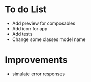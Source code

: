 # To do List
* Add preview for composables
* Add icon for app
* Add tests
* Change some classes model name

# Improvements

* simulate error responses









 